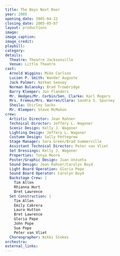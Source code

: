 ```yaml
---
title: The Boys Next Door
year: 2005
opening_date: 2005-04-22
closing_date: 2005-05-07
layout: productions
image:
image_caption:
image_credit:
playbill: 
category: 
details:
  Theatre: Theatre Jacksonville
  Venue: Little Theatre
cast:
  Arnold Wiggins: Mike Carlson
  Lucien P. Smith: Wander Auguste
  Jack Palmer: Nathan Seavey
  Norman Bulansky: Brad Trowbridge
  Barry Klemper: Jon Flanders
  Mr. Hedges/Mr. Corbin/Sen. Clarke: Karl Rogers
  Mrs. Fremus/Mrs. Warren/Clara: Sandra S. Spurney
  Sheila: Shirley Sacks
  Mr. Klemper: Stave McMahon
crew:
  Artistic Director: Jean Rahner
  Technical Director: Jeffery L. Wagoner
  Scenic Design: Kelly J. Wagoner
  Lighting Design: Jeffery L. Wagoner
  Costume Design: Sally Pettegrew
  Stage Manager: Sara Green/Brad Summerville
  Assistant Technical Director: Peter van Vliet
  Set Dressings: Kelly J. Wagoner
  Properties: Tonya Moore
  Poster/Graphic Design: Juan Unzueta
  Sound Design: Jean Rahner/Carolyn Boyd
  Light Board Operation: Gloria Pepe
  Sound Board Operator: Carolyn Boyd
  Backstage Crew: |
    Tim Allen
    Rhianna Hurt
    Bret Lawrence
  Set Construction: |
    Tim Allen
    Emily Cabrera
    Laura Hutton
    Bret Lawrence
    Gloria Pepe
    John Pope
    Sue Pope
    Peter van Vliet
  Choreographer: Nikki Stokes
orchestra:
external_links:
---
```

